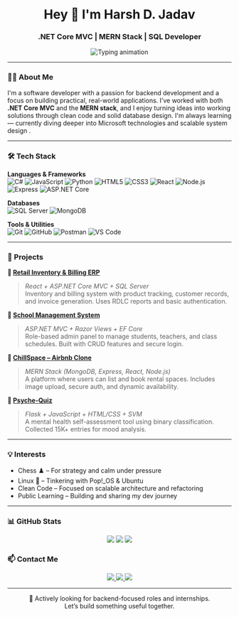 <h1 align="center">Hey 👋 I'm Harsh D. Jadav</h1>
<h3 align="center">.NET Core MVC | MERN Stack | SQL Developer</h3>

<p align="center">
  <img src="https://readme-typing-svg.herokuapp.com?font=Fira+Code&pause=1000&center=true&vCenter=true&width=440&lines=Software+Engineer+in+Progress...;Passionate+Backend+Developer;Building+Full-Stack+Web+Apps" alt="Typing animation" />
</p>

---

### 👨‍💻 About Me

I'm a software developer with a passion for backend development and a focus on building practical, real-world applications. I’ve worked with both **.NET Core MVC** and the **MERN stack**, and I enjoy turning ideas into working solutions through clean code and solid database design. I'm always learning — currently diving deeper into Microsoft technologies and scalable system design .

---

### 🛠️ Tech Stack

**Languages & Frameworks**  
![C#](https://img.shields.io/badge/C%23-239120.svg?style=flat&logo=c-sharp&logoColor=white)
![JavaScript](https://img.shields.io/badge/JavaScript-F7DF1E.svg?style=flat&logo=javascript&logoColor=000)
![Python](https://img.shields.io/badge/Python-3776AB.svg?style=flat&logo=python&logoColor=white)
![HTML5](https://img.shields.io/badge/HTML5-E34F26.svg?style=flat&logo=html5&logoColor=white)
![CSS3](https://img.shields.io/badge/CSS3-1572B6.svg?style=flat&logo=css3&logoColor=white)
![React](https://img.shields.io/badge/React-20232A.svg?style=flat&logo=react&logoColor=61DAFB)
![Node.js](https://img.shields.io/badge/Node.js-339933.svg?style=flat&logo=node.js&logoColor=white)
![Express](https://img.shields.io/badge/Express.js-000000.svg?style=flat&logo=express&logoColor=white)
![ASP.NET Core](https://img.shields.io/badge/ASP.NET_Core-512BD4.svg?style=flat&logo=.net&logoColor=white)

**Databases**  
![SQL Server](https://img.shields.io/badge/SQL_Server-CC2927.svg?style=flat&logo=microsoft-sql-server&logoColor=white)
![MongoDB](https://img.shields.io/badge/MongoDB-4EA94B.svg?style=flat&logo=mongodb&logoColor=white)

**Tools & Utilities**  
![Git](https://img.shields.io/badge/Git-F05032.svg?style=flat&logo=git&logoColor=white)
![GitHub](https://img.shields.io/badge/GitHub-181717.svg?style=flat&logo=github&logoColor=white)
![Postman](https://img.shields.io/badge/Postman-FF6C37.svg?style=flat&logo=postman&logoColor=white)
![VS Code](https://img.shields.io/badge/VS_Code-007ACC.svg?style=flat&logo=visual-studio-code&logoColor=white)

---

### 📂 Projects

**🧾 [Retail Inventory & Billing ERP](https://github.com/harshh-0304/Photo-Adventures)**  
> *React + ASP.NET Core MVC + SQL Server*  
Inventory and billing system with product tracking, customer records, and invoice generation. Uses RDLC reports and basic authentication.

**🏫 [School Management System](https://github.com/harshh-0304/school-management)**  
> *ASP.NET MVC + Razor Views + EF Core*  
Role-based admin panel to manage students, teachers, and class schedules. Built with CRUD features and secure login.

**🏡 [ChillSpace – Airbnb Clone](https://chilspace.vercel.app)**  
> *MERN Stack (MongoDB, Express, React, Node.js)*  
A platform where users can list and book rental spaces. Includes image upload, secure auth, and dynamic availability.

**🧠 [Psyche-Quiz](https://psyche-quiz.onrender.com/)**  
> *Flask + JavaScript + HTML/CSS + SVM*  
A mental health self-assessment tool using binary classification. Collected 15K+ entries for mood analysis.

---

### 💡 Interests

- Chess ♟️ – For strategy and calm under pressure  
- Linux 🐧 – Tinkering with Pop!\_OS & Ubuntu  
- Clean Code – Focused on scalable architecture and refactoring  
- Public Learning – Building and sharing my dev journey

---

### 📊 GitHub Stats

<p align="center">
  <img src="https://github-readme-stats.vercel.app/api?username=harshh-0304&show_icons=true&theme=default&count_private=true&include_all_commits=true&token=YOUR_PERSONAL_TOKEN" />
  <img src="https://github-readme-streak-stats.herokuapp.com/?user=harshh-0304&theme=default" />
  <img src="https://github-readme-stats.vercel.app/api/top-langs/?username=harshh-0304&layout=compact&theme=default&token=YOUR_PERSONAL_TOKEN" />
</p>

### 📫 Contact Me

<p align="center">
  <a href="http://www.linkedin.com/in/harshh33">
    <img src="https://img.shields.io/badge/LinkedIn-Connect-blue?style=for-the-badge&logo=linkedin&logoColor=white" />
  </a>
  <a href="mailto:harshjadav332004@gmail.com">
    <img src="https://img.shields.io/badge/Gmail-Message-red?style=for-the-badge&logo=gmail&logoColor=white" />
  </a>
  <a href="https://github.com/harshh-0304">
    <img src="https://img.shields.io/badge/GitHub-Profile-black?style=for-the-badge&logo=github&logoColor=white" />
  </a>
</p>

---

<p align="center">
  🚀 Actively looking for backend-focused roles and internships.  
  <br/>Let’s build something useful together.
</p>
